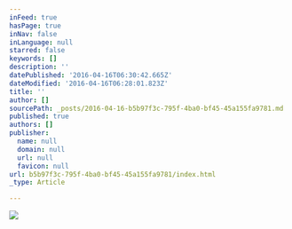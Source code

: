 ```yaml
---
inFeed: true
hasPage: true
inNav: false
inLanguage: null
starred: false
keywords: []
description: ''
datePublished: '2016-04-16T06:30:42.665Z'
dateModified: '2016-04-16T06:28:01.823Z'
title: ''
author: []
sourcePath: _posts/2016-04-16-b5b97f3c-795f-4ba0-bf45-45a155fa9781.md
published: true
authors: []
publisher:
  name: null
  domain: null
  url: null
  favicon: null
url: b5b97f3c-795f-4ba0-bf45-45a155fa9781/index.html
_type: Article

---
```

![](https://the-grid-user-content.s3-us-west-2.amazonaws.com/fc5d47f0-3807-4a81-af34-b145462b5dc1.jpg)